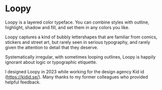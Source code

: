 # Loopy

Loopy is a layered color typeface. You can combine styles with outline, highlight, shadow and fill, and set them in any colors you like.

Loopy captures a kind of bubbly lettershapes that are familiar from comics, stickers and street art, but rarely seen in serious typography, and rarely given the attention to detail that they deserve. 

Systematically irregular, with sometimes looping outlines, Loopy is happily ignorant about logic or typographic etiquette.

I designed Loopy in 2023 while working for the design agency Kid id (https://kidid.se/). Many thanks to my former colleagues who provided helpful feedback.
